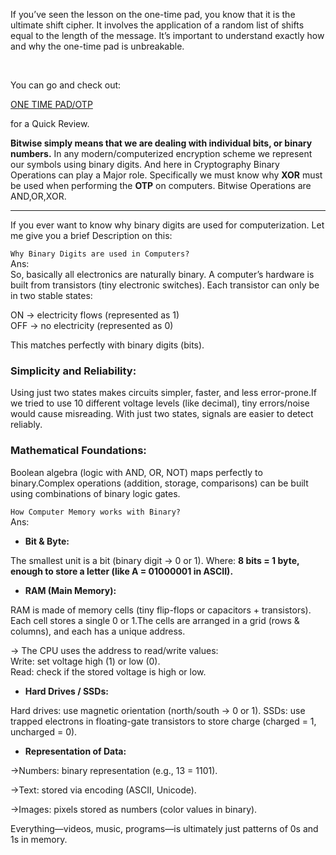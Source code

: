If you’ve seen the lesson on the one-time pad, you know that it is the ultimate shift cipher. It involves the application of a random list of shifts equal to the length of the message. 
It’s important to understand exactly how and why the one-time pad is unbreakable.

<br>

You can go and check out: <br>

[ONE TIME PAD/OTP](https://github.com/KraKEn-bit/Cryptography/blob/main/Ancient_Cryptography/README.md)<br>

for a Quick Review.


**Bitwise simply means that we are dealing with individual bits, or binary numbers.** 
In any modern/computerized encryption scheme we represent our symbols using binary digits. And here in Cryptography Binary Operations can play a Major role. Specifically we must know why **XOR** must be used when performing the **OTP** on computers.  Bitwise Operations are AND,OR,XOR.

---

If you ever want to know why binary digits are used for computerization. Let me give you a brief Description on this:

`Why Binary Digits are used in Computers?`<br>
Ans:<br>
So, basically all electronics are naturally binary. A computer’s hardware is built from transistors (tiny electronic switches). Each transistor can only be in two stable states:<br>

  ON → electricity flows (represented as 1)<br>
  OFF → no electricity (represented as 0)

This matches perfectly with binary digits (bits).


### **Simplicity and Reliability:**

Using just two states makes circuits simpler, faster, and less error-prone.If we tried to use 10 different voltage levels (like decimal), tiny errors/noise would cause misreading. With just two states, signals are easier to detect reliably.

### **Mathematical Foundations:**

Boolean algebra (logic with AND, OR, NOT) maps perfectly to binary.Complex operations (addition, storage, comparisons) can be built using combinations of binary logic gates.


`How Computer Memory works with Binary?`<br>
Ans:<br>
 - **Bit & Byte:**
 
The smallest unit is a bit (binary digit → 0 or 1). Where: **8 bits = 1 byte, enough to store a letter (like A = 01000001 in ASCII).**

 - **RAM (Main Memory):**

RAM is made of memory cells (tiny flip-flops or capacitors + transistors). Each cell stores a single 0 or 1.The cells are arranged in a grid (rows & columns), and each has a unique address.

 -> The CPU uses the address to read/write values:<br>
      Write: set voltage high (1) or low (0).<br>
      Read: check if the stored voltage is high or low.

 - **Hard Drives / SSDs:**

Hard drives: use magnetic orientation (north/south → 0 or 1). SSDs: use trapped electrons in floating-gate transistors to store charge (charged = 1, uncharged = 0).

 - **Representation of Data:**

  ->Numbers: binary representation (e.g., 13 = 1101).

  ->Text: stored via encoding (ASCII, Unicode).
  
  ->Images: pixels stored as numbers (color values in binary).

Everything—videos, music, programs—is ultimately just patterns of 0s and 1s in memory.
